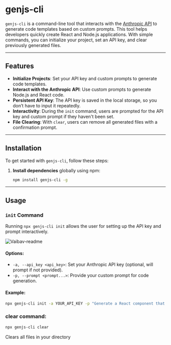 # genjs-cli

`genjs-cli` is a command-line tool that interacts with the [Anthropic API](https://www.anthropic.com/) to generate code templates based on custom prompts. This tool helps developers quickly create React and Node.js applications. With simple commands, you can initialize your project, set an API key, and clear previously generated files.

---

## Features

- **Initialize Projects**: Set your API key and custom prompts to generate code templates.
- **Interact with the Anthropic API**: Use custom prompts to generate Node.js and React code.
- **Persistent API Key**: The API key is saved in the local storage, so you don’t have to input it repeatedly.
- **Interactivity**: During the `init` command, users are prompted for the API key and custom prompt if they haven't been set.
- **File Clearing**: With `clear`, users can remove all generated files with a confirmation prompt.


---

## Installation

To get started with `genjs-cli`, follow these steps:

1. **Install dependencies** globally using npm:

    ```bash
    npm install genjs-cli -g
    ```
---

## Usage

### `init` Command

Running `npx genjs-cli init` allows the user for setting up the API key and prompt interactively.

![Vaibav-readme](https://github.com/user-attachments/assets/67314c0d-6b04-48d6-9c3f-8d0afdcfb256)


#### Options:

- `-a, --api_key <api_key>`: Set your Anthropic API key (optional, will prompt if not provided).
- `-p, --prompt <prompt...>`: Provide your custom prompt for code generation.

#### Example:

```bash
npx genjs-cli init -a YOUR_API_KEY -p "Generate a React component that fetches data from an API"
```

### clear command:

```bash
npx genjs-cli clear
```

Clears all files in your directory 


